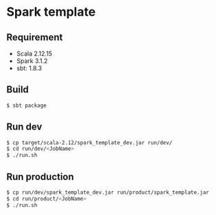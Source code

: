 # Spark template

## Requirement

- Scala 2.12.15
- Spark 3.1.2
- sbt: 1.8.3

## Build

```bash
$ sbt package
```

## Run dev

```bash
$ cp target/scala-2.12/spark_template_dev.jar run/dev/
$ cd run/dev/<JobName>
$ ./run.sh
```

## Run production

```bash
$ cp run/dev/spark_template_dev.jar run/product/spark_template.jar
$ cd run/product/<JobName>
$ ./run.sh
```